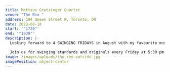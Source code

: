 ```yaml
---
title: Mattaus Gretzinger Quartet
venue: "The Rex "
address: 194 Queen Street W, Toronto, ON
date: 2023-08-18
start: '"1730"'
end: '"1930"'
description: |-
  Looking forward to 4 SWINGING FRIDAYS in August with my favourite musicians.

  Join us for swinging standards and originals every Friday at 5:30 pm!!!!
image: /images/uploads/the-rex-outside.jpg
imagePosition: object-center
---
```

